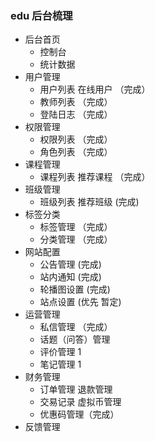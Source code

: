 ### edu 后台梳理
+ 后台首页
    + 控制台
    + 统计数据
+ 用户管理
    + 用户列表 在线用户  （完成）
    + 教师列表 （完成）
    + 登陆日志 （完成）
+ 权限管理
    + 权限列表 （完成）
    + 角色列表 （完成）
+ 课程管理 
    + 课程列表 推荐课程  （完成）
+ 班级管理
    + 班级列表 推荐班级 (完成)
+ 标签分类
    + 标签管理  （完成）
    + 分类管理  （完成）
+ 网站配置
    + 公告管理  (完成)
    + 站内通知  (完成)
    + 轮播图设置 (完成)
    + 站点设置 (优先 暂定)
+ 运营管理
    + 私信管理 （完成）
    + 话题（问答）管理
    + 评价管理 1
    + 笔记管理 1
+ 财务管理
    + 订单管理 退款管理
    + 交易记录 虚拟币管理
    + 优惠码管理（完成） 
+ 反馈管理
  
